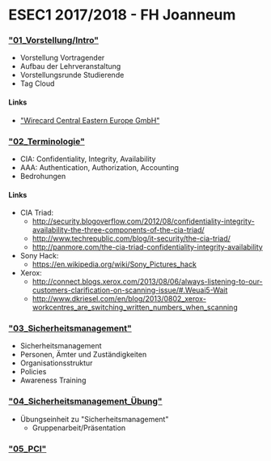 # ESEC1 2017/2018 - FH Joanneum
### ["01_Vorstellung/Intro"](https://joseftsch.github.io/esec1/01_intro/)
* Vorstellung Vortragender
* Aufbau der Lehrveranstaltung
* Vorstellungsrunde Studierende
* Tag Cloud
#### Links
* ["Wirecard Central Eastern Europe GmbH"](https://www.wirecard.at)
### ["02_Terminologie"](https://joseftsch.github.io/esec1/02_terminologie/)
* CIA: Confidentiality, Integrity, Availability
* AAA: Authentication, Authorization, Accounting
* Bedrohungen
#### Links
* CIA Triad:
  * http://security.blogoverflow.com/2012/08/confidentiality-integrity-availability-the-three-components-of-the-cia-triad/
  * http://www.techrepublic.com/blog/it-security/the-cia-triad/
  * http://panmore.com/the-cia-triad-confidentiality-integrity-availability
* Sony Hack:
  * https://en.wikipedia.org/wiki/Sony_Pictures_hack
* Xerox:
  * http://connect.blogs.xerox.com/2013/08/06/always-listening-to-our-customers-clarification-on-scanning-issue/#.Weuai5-Wait
  * http://www.dkriesel.com/en/blog/2013/0802_xerox-workcentres_are_switching_written_numbers_when_scanning
### ["03_Sicherheitsmanagement"](https://joseftsch.github.io/esec1/03_sicherheitsmanagement/)
* Sicherheitsmanagement
* Personen, Ämter und Zuständigkeiten
* Organisationsstruktur
* Policies
* Awareness Training
### ["04_Sicherheitsmanagement_Übung"](https://joseftsch.github.io/esec1/04_sicherheitsmanagement_ue/)
* Übungseinheit zu "Sicherheitsmanagement"
  * Gruppenarbeit/Präsentation
### ["05_PCI"](https://joseftsch.github.io/esec1/05_pci/)
